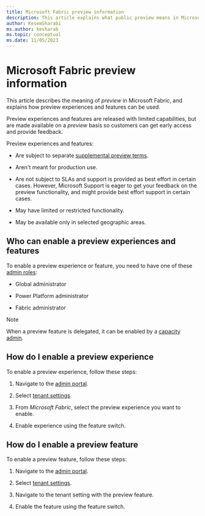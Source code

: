 ```yaml
---
title: Microsoft Fabric preview information
description: This article explains what public preview means in Microsoft Fabric.
author: KesemSharabi
ms.author: kesharab
ms.topic: conceptual
ms.date: 11/05/2023
---
```


# Microsoft Fabric preview information

This article describes the meaning of *preview* in Microsoft Fabric, and explains how preview experiences and features can be used.

Preview experiences and features are released with limited capabilities, but are made available on a *preview* basis so customers can get early access and provide feedback.

Preview experiences and features:

* Are subject to separate [supplemental preview terms](https://go.microsoft.com/fwlink/?linkid=2240967).

* Aren't meant for production use.

* Are not subject to SLAs and support is provided as best effort in certain cases. However, Microsoft Support is eager to get your feedback on the preview functionality, and might provide best effort support in certain cases.

* May have limited or restricted functionality.

* May be available only in selected geographic areas.

## Who can enable a preview experiences and features

To enable a preview experience or feature, you need to have one of these [admin roles](../admin/roles.md):

* Global administrator

* Power Platform administrator

* Fabric administrator

>[!NOTE]
>When a preview feature is delegated, it can be enabled by a [capacity admin](../admin/microsoft-fabric-admin.md#capacity-admin-roles).

## How do I enable a preview experience

To enable a preview experience, follow these steps:

1. Navigate to the [admin portal](../admin/admin-center.md).

2. Select  [tenant settings](../admin/tenant-settings-index.md).

3. From *Microsoft Fabric*, select the preview experience you want to enable.

4. Enable experience using the feature switch.

## How do I enable a preview feature

To enable a preview feature, follow these steps:

1. Navigate to the [admin portal](../admin/admin-center.md).

2. Select  [tenant settings](../admin/tenant-settings-index.md).

3. Navigate to the tenant setting with the preview feature.

4. Enable the feature using the feature switch.
